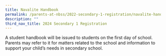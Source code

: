 ```yaml
---
title: Navalite Handbook
permalink: /parents-at-nbss/2022-secondary-1-registration/navalite-handbook/
description: ""
third_nav_title: 2024 Secondary 1 Registration
---
```

<p>A student handbook will be issued to students on the first day of school. Parents may refer to it for matters related to the school and information to support your child’s needs in secondary school.</p>